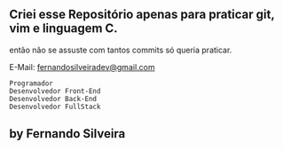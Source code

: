 ## Criei esse Repositório apenas para praticar git, vim e linguagem C.
então não se assuste com tantos commits só queria praticar.


E-Mail: fernandosilveiradev@gmail.com

	Programador
	Desenvolvedor Front-End
	Desenvolvedor Back-End
	Desenvolvedor FullStack

## by Fernando Silveira
